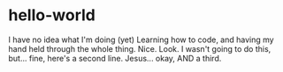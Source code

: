 # hello-world
I have no idea what I'm doing (yet)
Learning how to code, and having my hand held through the whole thing. Nice.
Look. I wasn't going to do this, but... fine, here's a second line.
Jesus... okay, AND a third.
